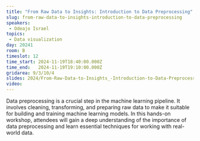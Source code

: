 ```yaml
---
title: "From Raw Data to Insights: Introduction to Data Preprocessing"
slug: from-raw-data-to-insights-introduction-to-data-preprocessing
speakers:
 - Odeajo Israel
topics: 
 - Data visualization
day: 20241
room: B
timeslot: 12
time_start: 2024-11-19T18:40:00.000Z
time_end:   2024-11-19T19:10:00.000Z
gridarea: 9/3/10/4
slides: 2024/From-Raw-Data-to-Insights_-Introduction-to-Data-Preprocessing.pdf
video:
---
```


Data preprocessing is a crucial step in the machine learning pipeline. It involves cleaning, transforming, and preparing raw data to make it suitable for building and training machine learning models. In this hands-on workshop, attendees will gain a deep understanding of the importance of data preprocessing and learn essential techniques for working with real-world data.